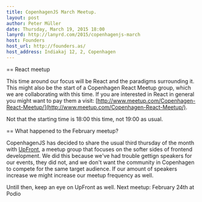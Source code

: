 ```yaml
---
title: CopenhagenJS March Meetup.
layout: post
author: Peter Müller
date: Thursday, March 19, 2015 18:00
lanyrd: http://lanyrd.com/2015/copenhagenjs-march
host: Founders
host_url: http://founders.as/
host_address: Indiakaj 12, 2, Copenhagen
---
```


== React meetup

This time around our focus will be React and the paradigms surrounding it. This might also be the start of a Copenhagen React Meetup group, which we are collaborating with this time. If you are interested in React in general you might want to pay them a visit: [http://www.meetup.com/Copenhagen-React-Meetup/](http://www.meetup.com/Copenhagen-React-Meetup/).

Not that the starting time is 18:00 this time, not 19:00 as usual.


== What happened to the February meetup?

CopenhagenJS has decided to share the usual third thursday of the month with [UpFront](http://upfront.ninja/), a meetup group that focuses on the softer sides of frontend development. We did this because we've had trouble gettign speakers for our events, they did not, and we don't want the community in Copenhagen to compete for the same target audience. If our amount of speakers increase we might increase our meetup frequency as well.

Untill then, keep an eye on UpFront as well. Next meetup: February 24th at Podio
